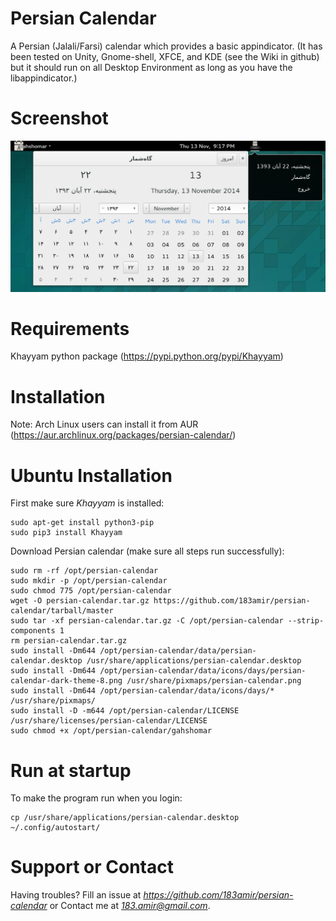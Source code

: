 Persian Calendar
================

A Persian (Jalali/Farsi) calendar which provides a basic appindicator.
(It has been tested on Unity, Gnome-shell, XFCE, and KDE (see the Wiki in github) but it should run on all Desktop Environment as long as you have the libappindicator.)


Screenshot
================
![screenshot](data/Screenshot.png)


Requirements
================

Khayyam python package (https://pypi.python.org/pypi/Khayyam)


Installation
================

Note: Arch Linux users can install it from AUR (https://aur.archlinux.org/packages/persian-calendar/)


Ubuntu Installation
================

First make sure *Khayyam* is installed:

    sudo apt-get install python3-pip
    sudo pip3 install Khayyam

Download Persian calendar (make sure all steps run successfully):

    sudo rm -rf /opt/persian-calendar
    sudo mkdir -p /opt/persian-calendar
    sudo chmod 775 /opt/persian-calendar
    wget -O persian-calendar.tar.gz https://github.com/183amir/persian-calendar/tarball/master
    sudo tar -xf persian-calendar.tar.gz -C /opt/persian-calendar --strip-components 1
    rm persian-calendar.tar.gz
    sudo install -Dm644 /opt/persian-calendar/data/persian-calendar.desktop /usr/share/applications/persian-calendar.desktop
    sudo install -Dm644 /opt/persian-calendar/data/icons/days/persian-calendar-dark-theme-8.png /usr/share/pixmaps/persian-calendar.png
    sudo install -Dm644 /opt/persian-calendar/data/icons/days/* /usr/share/pixmaps/
    sudo install -D -m644 /opt/persian-calendar/LICENSE /usr/share/licenses/persian-calendar/LICENSE
    sudo chmod +x /opt/persian-calendar/gahshomar


Run at startup
================

To make the program run when you login:

    cp /usr/share/applications/persian-calendar.desktop ~/.config/autostart/

Support or Contact
================

Having troubles? Fill an issue at *https://github.com/183amir/persian-calendar*
or Contact me at *183.amir@gmail.com*.
